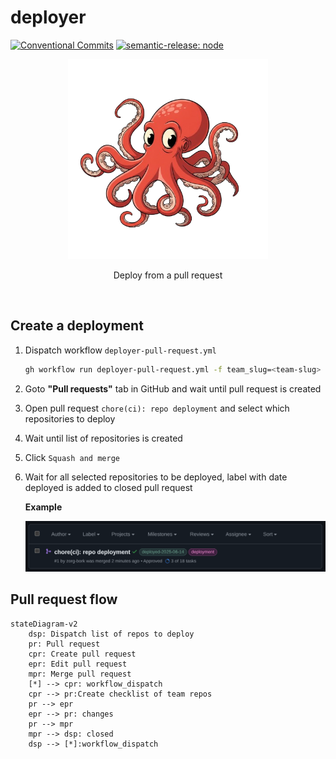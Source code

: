 # deployer

[![Conventional Commits](https://img.shields.io/badge/Conventional%20Commits-1.0.0-yellow.svg)](https://conventionalcommits.org)
[![semantic-release: node](https://img.shields.io/badge/semantic--release-node-e10079?logo=semantic-release)](https://github.com/semantic-release/semantic-release)

<p align="center">
  <img width="320" src="docs/images/deployer.png" alt="eo-deployer" />
  <p align="center">Deploy from a pull request</p>
  <br />
</p>

## Create a deployment

1. Dispatch workflow `deployer-pull-request.yml`

   ```bash
   gh workflow run deployer-pull-request.yml -f team_slug=<team-slug>
   ```

2. Goto **"Pull requests"** tab in GitHub and wait until pull request is created
3. Open pull request `chore(ci): repo deployment` and select which repositories to deploy
4. Wait until list of repositories is created
5. Click `Squash and merge`
6. Wait for all selected repositories to be deployed, label with date deployed is added to closed pull request

   **Example**

   ![Deployed repositories PR](docs/images/deployed-repo-pr.png)

## Pull request flow

```mermaid
stateDiagram-v2
    dsp: Dispatch list of repos to deploy
    pr: Pull request
    cpr: Create pull request
    epr: Edit pull request
    mpr: Merge pull request
    [*] --> cpr: workflow_dispatch
    cpr --> pr:Create checklist of team repos
    pr --> epr
    epr --> pr: changes
    pr --> mpr
    mpr --> dsp: closed
    dsp --> [*]:workflow_dispatch
```
